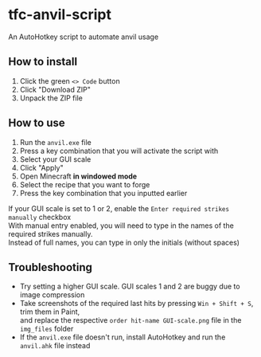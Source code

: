# tfc-anvil-script
An AutoHotkey script to automate anvil usage

## How to install
1. Click the green `<> Code` button
2. Click "Download ZIP"
3. Unpack the ZIP file

## How to use
1. Run the `anvil.exe` file
2. Press a key combination that you will activate the script with
3. Select your GUI scale
4. Click "Apply"
5. Open Minecraft **in windowed mode**
6. Select the recipe that you want to forge
7. Press the key combination that you inputted earlier

If your GUI scale is set to 1 or 2, enable the `Enter required strikes manually` checkbox  
With manual entry enabled, you will need to type in the names of the required strikes manually.  
Instead of full names, you can type in only the initials (without spaces)


## Troubleshooting
- Try setting a higher GUI scale. GUI scales 1 and 2 are buggy due to image compression
- Take screenshots of the required last hits by pressing `Win + Shift + S`, trim them in Paint,  
and replace the respective `order hit-name GUI-scale.png` file in the `img_files` folder
- If the `anvil.exe` file doesn't run, install AutoHotkey and run the `anvil.ahk` file instead
